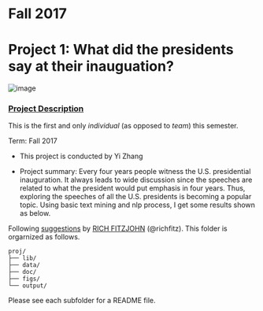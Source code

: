 # Fall 2017
# Project 1: What did the presidents say at their inauguation?

![image](figs/title.jpg)

### [Project Description](doc/)
This is the first and only *individual* (as opposed to *team*) this semester. 

Term: Fall 2017

+ This project is conducted by Yi Zhang

+ Project summary: Every four years people witness the U.S. presidential inauguration. It always leads to wide discussion since the speeches are related to what the president would put emphasis in four years. Thus, exploring the speeches of all the U.S. presidents is becoming a popular topic. Using basic text mining and nlp process, I get some results shown as below.

Following [suggestions](http://nicercode.github.io/blog/2013-04-05-projects/) by [RICH FITZJOHN](http://nicercode.github.io/about/#Team) (@richfitz). This folder is orgarnized as follows.

```
proj/
├── lib/
├── data/
├── doc/
├── figs/
└── output/
```

Please see each subfolder for a README file.
